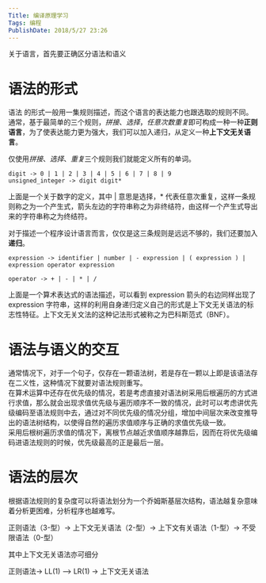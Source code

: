 ```yaml
---
Title: 编译原理学习
Tags: 编程
PublishDate: 2018/5/27 23:26
---
```


关于语言，首先要正确区分语法和语义

# 语法的形式

语法
的形式一般用一集规则描述，而这个语言的表达能力也跟选取的规则不同。
通常，基于最简单的三个规则，*拼接*、*选择*，*任意次数重复*即可构成一种一种**正则语言**，为了使表达能力更为强大，我们可以加入递归，从定义一种**上下文无关语言**。

仅使用*拼接*、*选择*、*重复*三个规则我们就能定义所有的单词。
```
digit -> 0 | 1 | 2 | 3 | 4 | 5 | 6 | 7 | 8 | 9
unsigned_integer -> digit digit*
```
上面是一个关于数字的定义，其中 | 意思是选择，* 代表任意次重复，这样一条规则称之为一个产生式，箭头左边的字符串称之为非终结符，由这样一个产生式导出来的字符串称之为终结符。

对于描述一个程序设计语言而言，仅仅是这三条规则是远远不够的，我们还要加入**递归**。

```
expression -> identifier | number | - expression | ( expression ) | expression operator expression

operator -> + | - | * | / 
```
上面是一个算术表达式的语法描述，可以看到 expression 箭头的右边同样出现了 expression 字符串，这样的利用自身递归定义自己的形式是上下文无关语法的标志性特征。上下文无关文法的这种记法形式被称之为巴科斯范式（BNF）。

# 语法与语义的交互
通常情况下，对于一个句子，仅存在一颗语法树，若是存在一颗以上即是该语法存在二义性，这种情况下就要对语法规则重写。  
在算术运算中还存在优先级的情况，若是考虑直接对语法树采用后根遍历的方式进行求值，那么就会出现求值优先级与遍历顺序不一致的情况，此时可以考虑讲优先级编码至语法规则中去，通过对不同优先级的情况分组，增加中间层次来改变推导出的语法树结构，以使得自然的遍历求值顺序与正确的求值优先级一致。  
采用后根树遍历求值的情况下，离根节点越近求值顺序越靠后，因而在将优先级编码进语法规则的时候，优先级最高的正是最后一层。

# 语法的层次
根据语法规则的复杂度可以将语法划分为一个乔姆斯基层次结构，语法越复杂意味着分析更困难，分析程序也越难写。  

正则语法（3-型）-> 上下文无关语法（2-型）-> 上下文有关语法（1-型）-> 不受限语法（0-型）  

其中上下文无关语法亦可细分  

正则语法-> LL(1) —> LR(1) -> 上下文无关语法 
